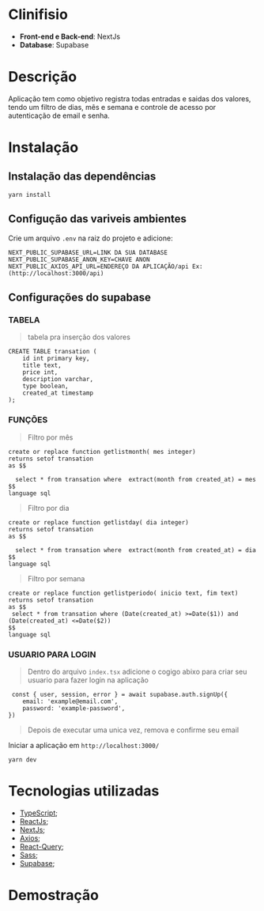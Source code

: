 # Clinifisio
* **Front-end e Back-end**: NextJs 
* **Database**: Supabase

# Descrição

Aplicação tem como objetivo registra todas entradas e saidas dos valores, tendo um filtro de dias, mês e semana e controle de acesso por autenticação de email e senha.

# Instalação

## Instalação das dependências
```
yarn install
```

## Configução das variveis ambientes

Crie um arquivo `.env` na raiz do projeto e adicione:
```
NEXT_PUBLIC_SUPABASE_URL=LINK DA SUA DATABASE
NEXT_PUBLIC_SUPABASE_ANON_KEY=CHAVE ANON
NEXT_PUBLIC_AXIOS_API_URL=ENDEREÇO DA APLICAÇÃO/api Ex:(http://localhost:3000/api)
```

## Configurações do supabase

### TABELA
>tabela pra inserção dos valores
```
CREATE TABLE transation (
    id int primary key,
    title text,
    price int,
    description varchar,
    type boolean,
    created_at timestamp
);
```
### FUNÇÕES
>Filtro por mês
```
create or replace function getlistmonth( mes integer) 
returns setof transation
as $$
 
  select * from transation where  extract(month from created_at) = mes
$$
language sql
```
>Filtro por dia
```
create or replace function getlistday( dia integer) 
returns setof transation
as $$

  select * from transation where  extract(month from created_at) = dia
$$
language sql
```
>Filtro por semana
```
create or replace function getlistperiodo( inicio text, fim text) 
returns setof transation
as $$
 select * from transation where (Date(created_at) >=Date($1)) and (Date(created_at) <=Date($2))
$$
language sql
```

### USUARIO PARA LOGIN
>Dentro do arquivo `index.tsx` adicione o cogigo abixo para criar seu usuario para fazer login na aplicação
```
 const { user, session, error } = await supabase.auth.signUp({
    email: 'example@email.com',
    password: 'example-password',
})
``` 
>Depois de executar uma unica vez, remova 
>e confirme seu email



Iniciar a aplicação em `http://localhost:3000/`
```
yarn dev
```

# Tecnologias utilizadas
* [TypeScript](https://www.typescriptlang.org/);
* [ReactJs](https://pt-br.reactjs.org/);
* [NextJs](https://nextjs.org/);
* [Axios](https://axios-http.com/);
* [React-Query](https://react-query.tanstack.com/);
* [Sass](https://sass-lang.com/);
* [Supabase](https://supabase.com/);

# Demostração  

